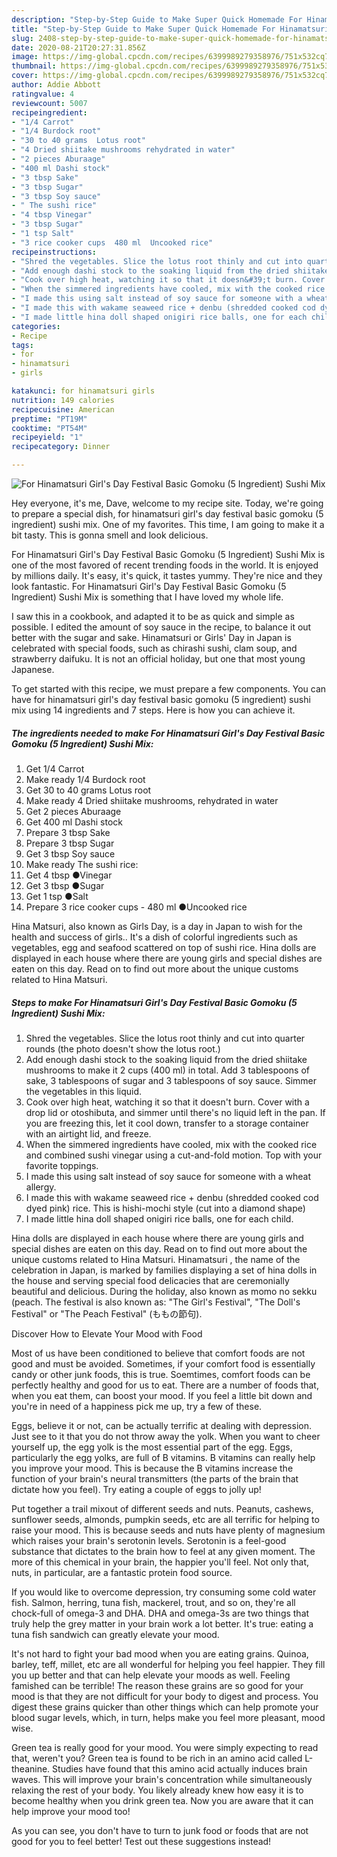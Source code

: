 ```yaml
---
description: "Step-by-Step Guide to Make Super Quick Homemade For Hinamatsuri Girl&amp;#39;s Day Festival Basic Gomoku (5 Ingredient) Sushi Mix"
title: "Step-by-Step Guide to Make Super Quick Homemade For Hinamatsuri Girl&amp;#39;s Day Festival Basic Gomoku (5 Ingredient) Sushi Mix"
slug: 2408-step-by-step-guide-to-make-super-quick-homemade-for-hinamatsuri-girl-and-39-s-day-festival-basic-gomoku-5-ingredient-sushi-mix
date: 2020-08-21T20:27:31.856Z
image: https://img-global.cpcdn.com/recipes/6399989279358976/751x532cq70/for-hinamatsuri-girls-day-festival-basic-gomoku-5-ingredient-sushi-mix-recipe-main-photo.jpg
thumbnail: https://img-global.cpcdn.com/recipes/6399989279358976/751x532cq70/for-hinamatsuri-girls-day-festival-basic-gomoku-5-ingredient-sushi-mix-recipe-main-photo.jpg
cover: https://img-global.cpcdn.com/recipes/6399989279358976/751x532cq70/for-hinamatsuri-girls-day-festival-basic-gomoku-5-ingredient-sushi-mix-recipe-main-photo.jpg
author: Addie Abbott
ratingvalue: 4
reviewcount: 5007
recipeingredient:
- "1/4 Carrot"
- "1/4 Burdock root"
- "30 to 40 grams  Lotus root"
- "4 Dried shiitake mushrooms rehydrated in water"
- "2 pieces Aburaage"
- "400 ml Dashi stock"
- "3 tbsp Sake"
- "3 tbsp Sugar"
- "3 tbsp Soy sauce"
- " The sushi rice"
- "4 tbsp Vinegar"
- "3 tbsp Sugar"
- "1 tsp Salt"
- "3 rice cooker cups  480 ml  Uncooked rice"
recipeinstructions:
- "Shred the vegetables. Slice the lotus root thinly and cut into quarter rounds (the photo doesn&#39;t show the lotus root.)"
- "Add enough dashi stock to the soaking liquid from the dried shiitake mushrooms to make it 2 cups (400 ml) in total. Add 3 tablespoons of sake, 3 tablespoons of sugar and 3 tablespoons of soy sauce. Simmer the vegetables in this liquid."
- "Cook over high heat, watching it so that it doesn&#39;t burn. Cover with a drop lid or otoshibuta, and simmer until there&#39;s no liquid left in the pan. If you are freezing this, let it cool down, transfer to a storage container with an airtight lid, and freeze."
- "When the simmered ingredients have cooled, mix with the cooked rice and combined sushi vinegar using a cut-and-fold motion. Top with your favorite toppings."
- "I made this using salt instead of soy sauce for someone with a wheat allergy."
- "I made this with wakame seaweed rice + denbu (shredded cooked cod dyed pink) rice. This is hishi-mochi style (cut into a diamond shape)"
- "I made little hina doll shaped onigiri rice balls, one for each child."
categories:
- Recipe
tags:
- for
- hinamatsuri
- girls

katakunci: for hinamatsuri girls 
nutrition: 149 calories
recipecuisine: American
preptime: "PT19M"
cooktime: "PT54M"
recipeyield: "1"
recipecategory: Dinner

---
```



![For Hinamatsuri Girl&#39;s Day Festival Basic Gomoku (5 Ingredient) Sushi Mix](https://img-global.cpcdn.com/recipes/6399989279358976/751x532cq70/for-hinamatsuri-girls-day-festival-basic-gomoku-5-ingredient-sushi-mix-recipe-main-photo.jpg)

Hey everyone, it's me, Dave, welcome to my recipe site. Today, we're going to prepare a special dish, for hinamatsuri girl&#39;s day festival basic gomoku (5 ingredient) sushi mix. One of my favorites. This time, I am going to make it a bit tasty. This is gonna smell and look delicious.

For Hinamatsuri Girl&#39;s Day Festival Basic Gomoku (5 Ingredient) Sushi Mix is one of the most favored of recent trending foods in the world. It is enjoyed by millions daily. It's easy, it's quick, it tastes yummy. They're nice and they look fantastic. For Hinamatsuri Girl&#39;s Day Festival Basic Gomoku (5 Ingredient) Sushi Mix is something that I have loved my whole life.

I saw this in a cookbook, and adapted it to be as quick and simple as possible. I edited the amount of soy sauce in the recipe, to balance it out better with the sugar and sake. Hinamatsuri or Girls&#39; Day in Japan is celebrated with special foods, such as chirashi sushi, clam soup, and strawberry daifuku. It is not an official holiday, but one that most young Japanese.


To get started with this recipe, we must prepare a few components. You can have for hinamatsuri girl&#39;s day festival basic gomoku (5 ingredient) sushi mix using 14 ingredients and 7 steps. Here is how you can achieve it.

<!--inarticleads1-->

##### The ingredients needed to make For Hinamatsuri Girl&#39;s Day Festival Basic Gomoku (5 Ingredient) Sushi Mix:

1. Get 1/4 Carrot
1. Make ready 1/4 Burdock root
1. Get 30 to 40 grams  Lotus root
1. Make ready 4 Dried shiitake mushrooms, rehydrated in water
1. Get 2 pieces Aburaage
1. Get 400 ml Dashi stock
1. Prepare 3 tbsp Sake
1. Prepare 3 tbsp Sugar
1. Get 3 tbsp Soy sauce
1. Make ready  The sushi rice:
1. Get 4 tbsp ●Vinegar
1. Get 3 tbsp ●Sugar
1. Get 1 tsp ●Salt
1. Prepare 3 rice cooker cups - 480 ml  ●Uncooked rice


Hina Matsuri, also known as Girls Day, is a day in Japan to wish for the health and success of girls.. It&#39;s a dish of colorful ingredients such as vegetables, egg and seafood scattered on top of sushi rice. Hina dolls are displayed in each house where there are young girls and special dishes are eaten on this day. Read on to find out more about the unique customs related to Hina Matsuri. 

<!--inarticleads2-->

##### Steps to make For Hinamatsuri Girl&#39;s Day Festival Basic Gomoku (5 Ingredient) Sushi Mix:

1. Shred the vegetables. Slice the lotus root thinly and cut into quarter rounds (the photo doesn&#39;t show the lotus root.)
1. Add enough dashi stock to the soaking liquid from the dried shiitake mushrooms to make it 2 cups (400 ml) in total. Add 3 tablespoons of sake, 3 tablespoons of sugar and 3 tablespoons of soy sauce. Simmer the vegetables in this liquid.
1. Cook over high heat, watching it so that it doesn&#39;t burn. Cover with a drop lid or otoshibuta, and simmer until there&#39;s no liquid left in the pan. If you are freezing this, let it cool down, transfer to a storage container with an airtight lid, and freeze.
1. When the simmered ingredients have cooled, mix with the cooked rice and combined sushi vinegar using a cut-and-fold motion. Top with your favorite toppings.
1. I made this using salt instead of soy sauce for someone with a wheat allergy.
1. I made this with wakame seaweed rice + denbu (shredded cooked cod dyed pink) rice. This is hishi-mochi style (cut into a diamond shape)
1. I made little hina doll shaped onigiri rice balls, one for each child.


Hina dolls are displayed in each house where there are young girls and special dishes are eaten on this day. Read on to find out more about the unique customs related to Hina Matsuri. Hinamatsuri , the name of the celebration in Japan, is marked by families displaying a set of hina dolls in the house and serving special food delicacies that are ceremonially beautiful and delicious. During the holiday, also known as momo no sekku (peach. The festival is also known as: &#34;The Girl&#39;s Festival&#34;, &#34;The Doll&#39;s Festival&#34; or &#34;The Peach Festival&#34; (ももの節句). 

Discover How to Elevate Your Mood with Food


Most of us have been conditioned to believe that comfort foods are not good and must be avoided. Sometimes, if your comfort food is essentially candy or other junk foods, this is true. Soemtimes, comfort foods can be perfectly healthy and good for us to eat. There are a number of foods that, when you eat them, can boost your mood. If you feel a little bit down and you're in need of a happiness pick me up, try a few of these.

Eggs, believe it or not, can be actually terrific at dealing with depression. Just see to it that you do not throw away the yolk. When you want to cheer yourself up, the egg yolk is the most essential part of the egg. Eggs, particularly the egg yolks, are full of B vitamins. B vitamins can really help you improve your mood. This is because the B vitamins increase the function of your brain's neural transmitters (the parts of the brain that dictate how you feel). Try eating a couple of eggs to jolly up!

Put together a trail mixout of different seeds and nuts. Peanuts, cashews, sunflower seeds, almonds, pumpkin seeds, etc are all terrific for helping to raise your mood. This is because seeds and nuts have plenty of magnesium which raises your brain's serotonin levels. Serotonin is a feel-good substance that dictates to the brain how to feel at any given moment. The more of this chemical in your brain, the happier you'll feel. Not only that, nuts, in particular, are a fantastic protein food source.

If you would like to overcome depression, try consuming some cold water fish. Salmon, herring, tuna fish, mackerel, trout, and so on, they're all chock-full of omega-3 and DHA. DHA and omega-3s are two things that truly help the grey matter in your brain work a lot better. It's true: eating a tuna fish sandwich can greatly elevate your mood. 

It's not hard to fight your bad mood when you are eating grains. Quinoa, barley, teff, millet, etc are all wonderful for helping you feel happier. They fill you up better and that can help elevate your moods as well. Feeling famished can be terrible! The reason these grains are so good for your mood is that they are not difficult for your body to digest and process. You digest these grains quicker than other things which can help promote your blood sugar levels, which, in turn, helps make you feel more pleasant, mood wise.

Green tea is really good for your mood. You were simply expecting to read that, weren't you? Green tea is found to be rich in an amino acid called L-theanine. Studies have found that this amino acid actually induces brain waves. This will improve your brain's concentration while simultaneously relaxing the rest of your body. You likely already knew how easy it is to become healthy when you drink green tea. Now you are aware that it can help improve your mood too!

As you can see, you don't have to turn to junk food or foods that are not good for you to feel better! Test out  these suggestions  instead!


